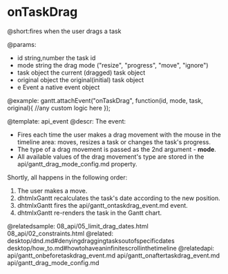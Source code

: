 onTaskDrag
=============
@short:fires when the user drags a task
	

@params:
- id			string,number		the task id
- mode			string				the drag mode ("resize", "progress", "move", "ignore")
- task			object				the current (dragged) task object
- original 		object				the original(initial) task object
- e				Event				a native event object


@example:
gantt.attachEvent("onTaskDrag", function(id, mode, task, original){
    //any custom logic here
});

@template:	api_event
@descr:
The event:

- Fires each time the user makes a drag movement with the mouse in the timeline area: moves, resizes a task or changes the task's progress.
- The type of a drag movement is passed as the 2nd argument - **mode**.
- All available values of the drag movement's type are stored in the api/gantt_drag_mode_config.md property.


Shortly, all happens in the following order:

1. The user makes a move.
2. dhtmlxGantt recalculates the task's  date according to the new position.
3. dhtmlxGantt fires the api/gantt_ontaskdrag_event.md event.
4. dhtmlxGantt re-renders the task in the Gantt chart.

@relatedsample:
	08_api/05_limit_drag_dates.html
	08_api/02_constraints.html
@related:
	desktop/dnd.md#denyingdraggingtasksoutofspecificdates
	desktop/how_to.md#howtohaveaninfinitescrollinthetimeline
@relatedapi:
	api/gantt_onbeforetaskdrag_event.md
    api/gantt_onaftertaskdrag_event.md
    api/gantt_drag_mode_config.md
	